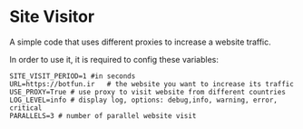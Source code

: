 # Site Visitor

A simple code that uses different proxies to increase a website traffic.

In order to use it, it is required to config these variables:

```
SITE_VISIT_PERIOD=1 #in seconds
URL=https://botfun.ir   # the website you want to increase its traffic 
USE_PROXY=True # use proxy to visit website from different countries
LOG_LEVEL=info # display log, options: debug,info, warning, error, critical
PARALLELS=3 # number of parallel website visit
```